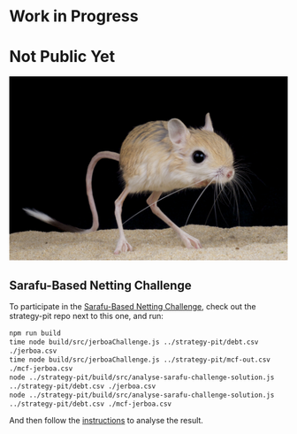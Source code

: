 # Work in Progress
# Not Public Yet

![jerboa](./jerboa.jpg)

## Sarafu-Based Netting Challenge
To participate in the [Sarafu-Based Netting Challenge](https://github.com/ledgerloops/strategy-pit/pull/41), check out the strategy-pit repo next to this one,
and run:
```
npm run build
time node build/src/jerboaChallenge.js ../strategy-pit/debt.csv ./jerboa.csv
time node build/src/jerboaChallenge.js ../strategy-pit/mcf-out.csv ./mcf-jerboa.csv
node ../strategy-pit/build/src/analyse-sarafu-challenge-solution.js ../strategy-pit/debt.csv ./jerboa.csv
node ../strategy-pit/build/src/analyse-sarafu-challenge-solution.js ../strategy-pit/debt.csv ./mcf-jerboa.csv
```
And then follow the [instructions](https://github.com/ledgerloops/strategy-pit/tree/sarafu-netting-challenge?tab=readme-ov-file#solution-analysis) to analyse the result.